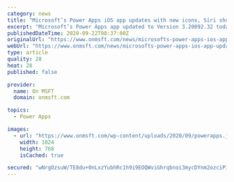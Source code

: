```yaml
---
category: news
title: "Microsoft’s Power Apps iOS app updates with new icons, Siri shortcuts, and iOS 14 support"
excerpt: "Microsoft’s Power Apps app updated to Version 3.20092.32 today on Apple’s iPhones and iPads. This latest update adds support for the newly released iOS 14 operating system and enables Siri"
publishedDateTime: 2020-09-22T08:37:00Z
originalUrl: "https://www.onmsft.com/news/microsofts-power-apps-ios-app-updates-with-new-icons-siri-shortcuts-and-ios-14-support"
webUrl: "https://www.onmsft.com/news/microsofts-power-apps-ios-app-updates-with-new-icons-siri-shortcuts-and-ios-14-support"
type: article
quality: 28
heat: 28
published: false

provider:
  name: On MSFT
  domain: onmsft.com

topics:
  - Power Apps

images:
  - url: "https://www.onmsft.com/wp-content/uploads/2020/09/powerapps.jpg"
    width: 1024
    height: 768
    isCached: true

secured: "wNrgOzsuW/TE8du+0nLxzYubhRc1h9i9EOQWviGhrqbnoi3mycDYnm2ozciPIEx9DsIDuI7R5Nn+OcLkhKb060fYI+BNLu/FFK+d9cB8gSlMiI1o1OxGQpoqiNfWmjdwGca2IuN1kQFGcxs7KNBFMtovSe3/d4e4SLMtBL5UKqMUszlmsoyVtASYU3FdBrezr1CUiC8phKqMvJPqq1ww0LobKgRcMgTZANarySGrnl0+rK2/+MiqT8ApI2Y/0ZmjtO6tHk0X1zlb+p5yZtJhsHo2IC6+TUu2+Ic2bdIeRFRjVz02HCZnzxQpEhj0ucHXw5EZn+xExdxPR1yiHuXisFgL9HQFJKFgkbT715yhi2Q=;b5M/Octv3GK6BufsWomk+g=="
---
```



